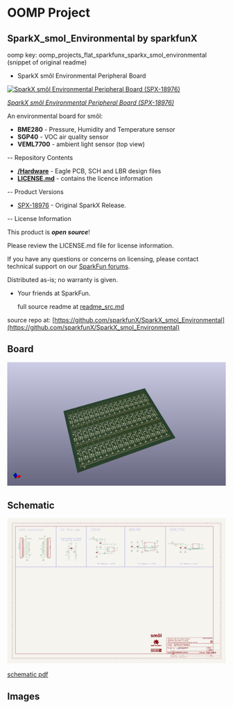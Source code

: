 # OOMP Project  
## SparkX_smol_Environmental  by sparkfunX  
  
oomp key: oomp_projects_flat_sparkfunx_sparkx_smol_environmental  
(snippet of original readme)  
  
- SparkX smôl Environmental Peripheral Board  
  
[![SparkX smôl Environmental Peripheral Board (SPX-18976)](https://cdn.sparkfun.com/assets/parts/1/8/5/4/3/18976-smo__l_Environmental_Peripheral_Board-01.jpg)](https://www.sparkfun.com/products/18976)  
  
[*SparkX smôl Environmental Peripheral Board (SPX-18976)*](https://www.sparkfun.com/products/18976)  
  
An environmental board for smôl:  
- **BME280** - Pressure, Humidity and Temperature sensor  
- **SGP40** - VOC air quality sensor  
- **VEML7700** - ambient light sensor (top view)  
  
-- Repository Contents  
  
- [**/Hardware**](./Hardware) - Eagle PCB, SCH and LBR design files  
- [**LICENSE.md**](./LICENSE.md) - contains the licence information  
  
-- Product Versions  
  
- [SPX-18976](https://www.sparkfun.com/products/18976) - Original SparkX Release.  
  
-- License Information  
  
This product is _**open source**_!  
  
Please review the LICENSE.md file for license information.  
  
If you have any questions or concerns on licensing, please contact technical support on our [SparkFun forums](https://forum.sparkfun.com/viewforum.php?f=123).  
  
Distributed as-is; no warranty is given.  
  
- Your friends at SparkFun.  
  
  full source readme at [readme_src.md](readme_src.md)  
  
source repo at: [https://github.com/sparkfunX/SparkX_smol_Environmental](https://github.com/sparkfunX/SparkX_smol_Environmental)  
## Board  
  
[![working_3d.png](working_3d_600.png)](working_3d.png)  
## Schematic  
  
[![working_schematic.png](working_schematic_600.png)](working_schematic.png)  
  
[schematic pdf](working_schematic.pdf)  
## Images  
